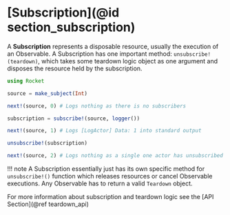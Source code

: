 # [Subscription](@id section_subscription)


A __Subscription__ represents a disposable resource, usually the execution of an Observable. A Subscription has one important method: `unsubscribe!(teardown)`, which takes some teardown logic object as one argument and disposes the resource held by the subscription.

```julia
using Rocket

source = make_subject(Int)

next!(source, 0) # Logs nothing as there is no subscribers

subscription = subscribe!(source, logger())

next!(source, 1) # Logs [LogActor] Data: 1 into standard output

unsubscribe!(subscription)

next!(source, 2) # Logs nothing as a single one actor has unsubscribed
```

!!! note
    A Subscription essentially just has its own specific method for `unsubscribe!()` function which releases resources or cancel Observable executions. Any Observable has to return a valid `Teardown` object.

For more information about subscription and teardown logic see the [API Section](@ref teardown_api)
